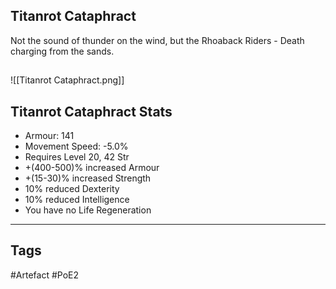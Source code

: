## Titanrot Cataphract
Not the sound of thunder on the wind, but the Rhoaback Riders - Death charging from the sands.
##
![[Titanrot Cataphract.png]]
## Titanrot Cataphract Stats
- Armour: 141
- Movement Speed: -5.0%
- Requires Level 20, 42 Str
- +(400-500)% increased Armour
- +(15-30)% increased Strength
- 10% reduced Dexterity
- 10% reduced Intelligence
- You have no Life Regeneration


---
## Tags
#Artefact
#PoE2